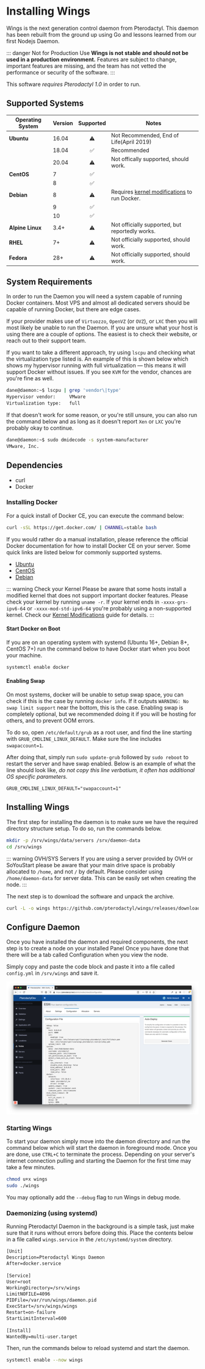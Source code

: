 # Installing Wings

Wings is the next generation control daemon from Pterodactyl. This daemon has been rebuilt from the
ground up using Go and lessons learned from our first Nodejs Daemon.

::: danger Not for Production Use
**Wings is not stable and should not be used in a production environment.** Features are subject
to change, important features are missing, and the team has not vetted the performance or
security of the software.
:::

This software _requires Pterodactyl 1.0_ in order to run.

## Supported Systems
| Operating System | Version | Supported | Notes |
| ---------------- | ------- | :-------: | ----- |
| **Ubuntu** | 16.04 | :warning: | Not Recommended, End of Life(April 2019) |
| | 18.04 | :white_check_mark: | Recommended  |
| | 20.04 | :warning: | Not offically supported, should work. |
| **CentOS** | 7 | :white_check_mark: | |
| | 8 | :white_check_mark: | |
| **Debian** | 8 | :warning: | Requires [kernel modifications](/daemon/debian_8_docker.md) to run Docker. |
| | 9 | :white_check_mark: | |
| | 10 | :white_check_mark: | |
| **Alpine Linux** | 3.4+ | :warning: | Not officially supported, but reportedly works. |
| **RHEL** | 7+ | :warning: | Not officially supported, should work. |
| **Fedora** | 28+ | :warning: | Not officially supported, should work. |

## System Requirements
In order to run the Daemon you will need a system capable of running Docker containers. Most VPS and almost all
dedicated servers should be capable of running Docker, but there are edge cases.

If your provider makes use of `Virtuozzo`, `OpenVZ` (or `OVZ`), or `LXC` then you will most likely be unable to
run the Daemon. If you are unsure what your host is using there are a couple of options. The easiest is to check
their website, or reach out to their support team.

If you want to take a different approach, try using `lscpu` and checking what the virtualization type listed is. An
example of this is shown below which shows my hypervisor running with full virtualization — this means it will
support Docker without issues. If you see `KVM` for the vendor, chances are you're fine as well.

``` bash
dane@daemon:~$ lscpu | grep 'vendor\|type'
Hypervisor vendor:     VMware
Virtualization type:   full
```

If that doesn't work for some reason, or you're still unsure, you can also run the command below and as long as it 
doesn't report `Xen` or `LXC` you're probably okay to continue.

``` bash
dane@daemon:~$ sudo dmidecode -s system-manufacturer
VMware, Inc.
```

## Dependencies
* curl
* Docker

### Installing Docker
For a quick install of Docker CE, you can execute the command below:
``` bash
curl -sSL https://get.docker.com/ | CHANNEL=stable bash
```

If you would rather do a manual installation, please reference the official Docker documentation for how to install Docker CE on your server. Some quick links
are listed below for commonly supported systems.

* [Ubuntu](https://docs.docker.com/install/linux/docker-ce/ubuntu/#install-docker-ce)
* [CentOS](https://docs.docker.com/install/linux/docker-ce/centos/#install-docker-ce)
* [Debian](https://docs.docker.com/install/linux/docker-ce/debian/#install-docker-ce)

::: warning Check your Kernel
Please be aware that some hosts install a modified kernel that does not support important docker features. Please
check your kernel by running `uname -r`. If your kernel ends in `-xxxx-grs-ipv6-64` or `-xxxx-mod-std-ipv6-64` you're
probably using a non-supported kernel. Check our [Kernel Modifications](kernel_modifications.md) guide for details.
:::

#### Start Docker on Boot
If you are on an operating system with systemd (Ubuntu 16+, Debian 8+, CentOS 7+) run the command below to have Docker start when you boot your machine.

``` bash
systemctl enable docker
```

#### Enabling Swap
On most systems, docker will be unable to setup swap space, you can check if this is the case by running `docker info`.
If it outputs `WARNING: No swap limit support` near the bottom, this is the case. Enabling swap is completely optional,
but we recommended doing it if you will be hosting for others, and to prevent OOM errors.

To do so, open `/etc/default/grub` as a root user, and find the line starting with `GRUB_CMDLINE_LINUX_DEFAULT`. Make
sure the line includes `swapaccount=1`.

After doing that, simply run `sudo update-grub` followed by `sudo reboot` to restart the server and have swap enabled.
Below is an example of what the line should look like, _do not copy this line verbatium, it often has additional
OS specific parameters._

``` text
GRUB_CMDLINE_LINUX_DEFAULT="swapaccount=1"
```

## Installing Wings
The first step for installing the daemon is to make sure we have the required directory structure setup. To do so,
run the commands below.

``` bash
mkdir -p /srv/wings/data/servers /srv/daemon-data
cd /srv/wings
```

::: warning OVH/SYS Servers
If you are using a server provided by OVH or SoYouStart please be aware that your main drive space is probably allocated to
`/home`, and not `/` by default. Please consider using `/home/daemon-data` for server data. This can be easily
set when creating the node.
:::

The next step is to download the software and unpack the archive.
``` bash
curl -L -o wings https://github.com/pterodactyl/wings/releases/download/v1.0.0-beta.1/wings
```
## Configure Daemon
Once you have installed the daemon and required components, the next step is to create a node on your installed Panel
Once you have done that there will be a tab called Configuration when you view the node.

Simply copy and paste the code block and paste it into a file called `config.yml` in `/srv/wings` and save it.

![](./../../.vuepress/public/wings_configuration_example.png)

### Starting Wings
To start your daemon simply move into the daemon directory and run the command below which will start the daemon in
foreground mode. Once you are done, use `CTRL+C` to terminate the process. Depending on your server's internet connection
pulling and starting the Daemon for the first time may take a few minutes.

``` bash
chmod u+x wings 
sudo ./wings
```

You may optionally add the `--debug` flag to run Wings in debug mode.

### Daemonizing (using systemd)
Running Pterodactyl Daemon in the background is a simple task, just make sure that it runs without errors before doing
this. Place the contents below in a file called `wings.service` in the `/etc/systemd/system` directory.

``` text
[Unit]
Description=Pterodactyl Wings Daemon
After=docker.service

[Service]
User=root
WorkingDirectory=/srv/wings
LimitNOFILE=4096
PIDFile=/var/run/wings/daemon.pid
ExecStart=/srv/wings/wings
Restart=on-failure
StartLimitInterval=600

[Install]
WantedBy=multi-user.target
```

Then, run the commands below to reload systemd and start the daemon.

``` bash
systemctl enable --now wings
```
